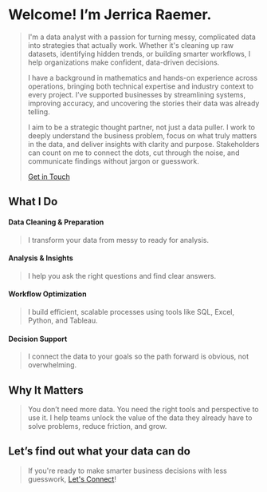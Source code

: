# Welcome! I’m Jerrica Raemer.

> I'm a data analyst with a passion for turning messy, complicated data into strategies that actually work. Whether it's cleaning up raw datasets, identifying hidden trends, or building smarter workflows, I help organizations make confident, data-driven decisions.
> 
> I have a background in mathematics and hands-on experience across operations, bringing both technical expertise and industry context to every project. I’ve supported businesses by streamlining systems, improving accuracy, and uncovering the stories their data was already telling.
>
> I aim to be a strategic thought partner, not just a data puller. I work to deeply understand the business problem, focus on what truly matters in the data, and deliver insights with clarity and purpose. Stakeholders can count on me to connect the dots, cut through the noise, and communicate findings without jargon or guesswork.
>
> [Get in Touch](contact.md) 

## What I Do
#### Data Cleaning & Preparation
> I transform your data from messy to ready for analysis.
>

#### Analysis & Insights
> I help you ask the right questions and find clear answers.
> 

#### Workflow Optimization
> I build efficient, scalable processes using tools like SQL, Excel, Python, and Tableau.
> 

#### Decision Support
> I connect the data to your goals so the path forward is obvious, not overwhelming.
> 

## Why It Matters
> You don’t need more data. You need the right tools and perspective to use it.
> I help teams unlock the value of the data they already have to solve problems, reduce friction, and grow.
> 

## Let’s find out what your data can do
> If you're ready to make smarter business decisions with less guesswork, [Let's Connect](contact.md)!
> 

